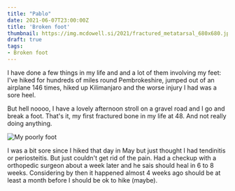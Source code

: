 ```yaml
---
title: "Pablo"
date: 2021-06-07T23:00:00Z
title: 'Broken foot'
thumbnail: https://img.mcdowell.si/2021/fractured_metatarsal_680x680.jpg
draft: true
tags:
- Broken foot
---
```


I have done a few things in my life and and a lot of them involving my feet: I've hiked for hundreds of miles round Pembrokeshire, jumped out of an airplane 146 times, hiked up Kilimanjaro and the worse injury I had was a sore heel.

But hell noooo, I have a lovely afternoon stroll on a gravel road and I go and break a foot. That's it, my first fractured bone in my life at 48. And not really doing anything.

![My poorly foot](https://img.mcdowell.si/2021/fractured_metatarsal.jpg "Fractured third metatarsal bone")

I was a bit sore since I hiked that day in May but just thought I had tendinitis or periosteitis. But just couldn't get rid of the pain. Had a checkup with a orthopedic surgeon about a week later and he sais should heal in 6 to 8 weeks. Considering by then it happened almost 4 weeks ago should be at least a month before I should be ok to hike (maybe).
